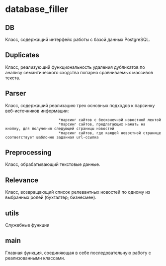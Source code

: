 # database_filler

## DB
  
  Класс, содержащий интерфейс работы с базой данных PostgreSQL.
  
## Duplicates

  Класс, реализующий функциональность удаления дубликатов по анализу семантического сходства попарно сравниваемых массивов текста.
  
## Parser

  Класс, содержаший реализацию трех основных подходов к парсинку веб-источников информации:  
                            
                            *парсинг сайтов с бесконечной новостной лентой
                            *парсинг сайтов, предлагающих нажать на кнопку, для получения следующей страницы новостей
                            *парсинг сайтов, где каждой новостной странице соответствует шаблонно заданная url-ссылка

## Preprocessing

  Класс, обрабатывающий текстовые данные.
  
## Relevance

  Класс, возвращающий список релевантных новостей по одному из выбранных ролей (бухгалтер; бизнесмен).
  
## utils

  Служебные функции
  
## main

  Главная функция, соединяющая в себе последовательную работу с реализованными классами.
